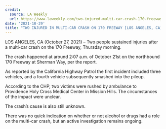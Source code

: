 ```yaml
---
credit:
  source: LA Weekly
  url: https://www.laweekly.com/two-injured-multi-car-crash-170-freeway-los-angeles-ca/
date: '2021-10-29'
title: "TWO INJURED IN MULTI-CAR CRASH ON 170 FREEWAY [LOS ANGELES, CA]"
---
```

LOS ANGELES, CA (October 27, 2021) – Two people sustained injuries after a multi-car crash on the 170 Freeway, Thursday morning.

The crash happened at around 2:07 a.m. of October 21st on the northbound 170 Freeway at Sherman Way, per the report.

As reported by the California Highway Patrol the first incident included three vehicles, and a fourth vehicle subsequently smashed into the pileup.

According to the CHP, two victims were rushed by ambulance to Providence Holy Cross Medical Center in Mission Hills. The circumstances of the impact were unclear.

The crash’s cause is also still unknown.

There was no quick indication on whether or not alcohol or drugs had a role on the multi-car crash, but an active investigation remains ongoing.
